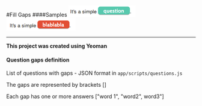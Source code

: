 #Fill Gaps
####Samples
![Sample](app/images/sample.tiff)
![Sample](app/images/sampleWrong.tiff)

---

**This project was created using Yeoman**



#### Question gaps definition

List of questions with gaps - JSON format in
`app/scripts/questions.js`

The gaps are represented by brackets []

Each gap has one or more answers ["word 1", "word2", word3"]
